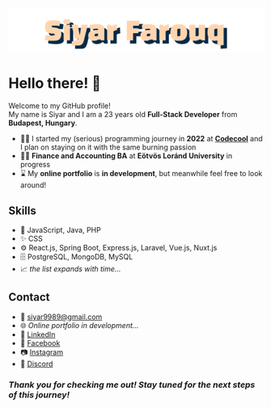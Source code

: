 <h1 align=center>
    <img alt="Siyar Farouq" src="./src/assets/Siyar%20Farouq.svg"/>
</h1>

# Hello there! 👋

Welcome to my GitHub profile!\
My name is Siyar and I am a 23 years old **Full-Stack Developer** from **Budapest, Hungary**.

- 👨‍💻 I started my (serious) programming journey in **2022** at [**Codecool**](https://codecool.com) and I plan on staying on it with the same burning passion
- 👨‍🎓 **Finance and Accounting BA** at **Eötvös Loránd University** in progress
- ⌛ My **online portfolio** is **in development**, but meanwhile feel free to look around!

## Skills

- 🧠 JavaScript, Java, PHP
- ✨ CSS
-  ⚙ React.js, Spring Boot, Express.js, Laravel, Vue.js, Nuxt.js
-  🗄️ PostgreSQL, MongoDB, MySQL
-  📈 _the list expands with time..._

## Contact

- 📧 siyar9989@gmail.com
- 🌐 _Online portfolio in development..._
- 🔗 [LinkedIn](https://www.linkedin.com/in/siyar25)
- 📘 [Facebook](https://www.facebook.com/siyar.farouq)
- 📷 [Instagram](https://www.instagram.com/siyar25)
- 📡 [Discord](https://www.discord.com/users/siyar25)

### _Thank you for checking me out! Stay tuned for the next steps of this journey!_